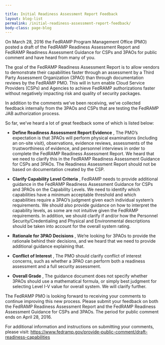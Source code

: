```yaml
---

title: Initial Readiness Assessment Report Feedback
layout: blog-list
permalink: /initial-readiness-assessment-report-feedback/
body-class: page-blog
---
```

On March 28, 2016 the FedRAMP Program Management Office (PMO) posted a draft of the FedRAMP Readiness Assessment Report and FedRAMP Readiness Assessment Guidance for CSPs and 3PAOs for public comment and have heard from many of you.

The goal of the FedRAMP Readiness Assessment Report is to allow vendors to demonstrate their capabilities faster through an assessment by a Third Party Assessment Organization (3PAO) than through documentation reviews by the FedRAMP PMO. This will in turn enable Cloud Service Providers (CSPs) and Agencies to achieve FedRAMP authorizations faster without negatively impacting risk and quality of security packages.

In addition to the comments we’ve been receiving, we’ve collected feedback internally from the 3PAOs and CSPs that are testing the FedRAMP JAB authorization process.

So far, we’ve heard a lot of great feedback some of which is listed below:

  * **Define Readiness Assessment Report Evidence** , The PMO’s expectation is that 3PAOs will perform physical examinations (including an on-site visit), observations, evidence reviews, assessments of the trustworthiness of evidence, and personnel interviews in order to complete the FedRAMP Readiness Assessment Report. We heard that we need to clarify this in the FedRAMP Readiness Assessment Guidance for CSPs and 3PAOs. The Readiness Assessment Report should not be based on documentation created by the CSP.

  * **Clarify Capability Level Criteria** , FedRAMP needs to provide additional guidance in the FedRAMP Readiness Assessment Guidance for CSPs and 3PAOs on the Capability Levels. We need to identify which capabilities have a minimum acceptable threshold and which capabilities require a 3PAO’s judgment given each individual system’s requirements. We should also provide guidance on how to interpret the capability levels, as some are not intuitive given the FedRAMP requirements. In addition, we should clarify if and/or how the Personnel Security/Credentialing and Physical and Environmental descriptions should be taken into account for the overall system rating.

  * **Rationale for 3PAO Decisions** , We’re looking for 3PAOs to provide the rationale behind their decisions, and we heard that we need to provide additional guidance explaining that.

  * **Conflict of Interest** , The PMO should clarify conflict of interest concerns, such as whether a 3PAO can perform both a readiness assessment and a full security assessment.

  * **Overall Grade** , The guidance document does not specify whether 3PAOs should use a mathematical formula, or simply best judgment for selecting Level I-V value for overall system. We will clarify further.

The FedRAMP PMO is looking forward to receiving your comments to continue improving this new process. Please submit your feedback on both the FedRAMP Readiness Assessment Report and the FedRAMP Readiness Assessment Guidance for CSPs and 3PAOs. The period for public comment ends on April 28, 2016.

For additional information and instructions on submitting your comments, please visit: https://www.fedramp.gov/provide-public-comment/draft-readiness-capabilities

